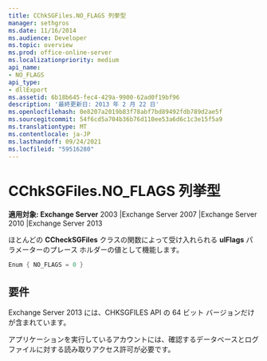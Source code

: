 ```yaml
---
title: CChkSGFiles.NO_FLAGS 列挙型
manager: sethgros
ms.date: 11/16/2014
ms.audience: Developer
ms.topic: overview
ms.prod: office-online-server
ms.localizationpriority: medium
api_name:
- NO_FLAGS
api_type:
- dllExport
ms.assetid: 6b18b645-fec4-429a-9900-62ad0f19bf96
description: '最終更新日: 2013 年 2 月 22 日'
ms.openlocfilehash: 0e8207a2019b83f78abf7bd89492fdb789d2ae5f
ms.sourcegitcommit: 54f6cd5a704b36b76d110ee53a6d6c1c3e15f5a9
ms.translationtype: MT
ms.contentlocale: ja-JP
ms.lasthandoff: 09/24/2021
ms.locfileid: "59516280"
---
```

# <a name="cchksgfilesno_flags-enumeration"></a>CChkSGFiles.NO_FLAGS 列挙型

**適用対象: Exchange Server** 2003 |Exchange Server 2007 |Exchange Server 2010 |Exchange Server 2013
  
ほとんどの **CCheckSGFiles** クラスの関数によって受け入れられる **ulFlags** パラメーターのプレース ホルダーの値として機能します。 
  
```cs
Enum { NO_FLAGS = 0 }

```

## <a name="requirements"></a>要件

Exchange Server 2013 には、CHKSGFILES API の 64 ビット バージョンだけが含まれています。
  
アプリケーションを実行しているアカウントには、確認するデータベースとログ ファイルに対する読み取りアクセス許可が必要です。
  

